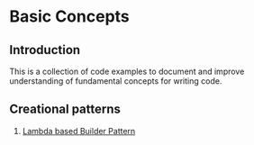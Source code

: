 # Basic Concepts

## Introduction
This is a collection of code examples to document and improve understanding of fundamental concepts for writing code.

## Creational patterns

1. [Lambda based Builder Pattern](builder/README.md) 

